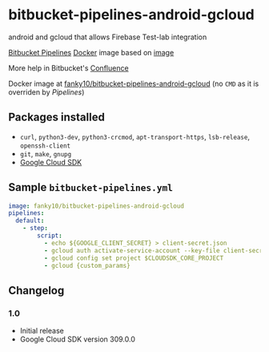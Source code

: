 # bitbucket-pipelines-android-gcloud
android and gcloud that allows Firebase Test-lab integration

[Bitbucket Pipelines](https://bitbucket.org/product/features/pipelines) [Docker](https://www.docker.com/) image based on [image](https://hub.docker.com/r/bitbucketpipelines/android-ci-image)

More help in Bitbucket's [Confluence](https://confluence.atlassian.com/bitbucket/bitbucket-pipelines-beta-792496469.html)

Docker image at [fanky10/bitbucket-pipelines-android-gcloud](https://hub.docker.com/r/fanky10/bitbucket-pipelines-android-gcloud) (no `CMD` as it is overriden by *Pipelines*)

## Packages installed
 - `curl`, `python3-dev`, `python3-crcmod`, `apt-transport-https`, `lsb-release`, `openssh-client`
 - `git`, `make`, `gnupg`
 - [Google Cloud SDK](https://cloud.google.com/sdk/docs/)

## Sample `bitbucket-pipelines.yml`

```YAML
image: fanky10/bitbucket-pipelines-android-gcloud
pipelines:
  default:
    - step:
        script:
          - echo ${GOOGLE_CLIENT_SECRET} > client-secret.json
          - gcloud auth activate-service-account --key-file client-secret.json
          - gcloud config set project $CLOUDSDK_CORE_PROJECT
          - gcloud {custom_params}
```


## Changelog

### 1.0

 - Initial release
 - Google Cloud SDK version 309.0.0
